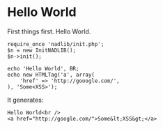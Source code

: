 # Hello World

First things first. Hello World.

	require_once 'nadlib/init.php';
	$n = new InitNADLIB();
	$n->init();

	echo 'Hello World', BR;
	echo new HTMLTag('a', array(
		'href' => 'http://gooogle.com/',
	), 'Some<XSS>');

It generates:

	Hello World<br />
	<a href="http://google.com/">Some&lt;XSS&gt;</a>
	

